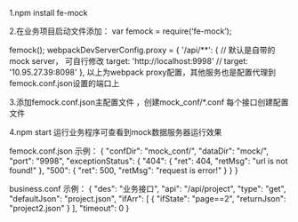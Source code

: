 1.npm install fe-mock

2.在业务项目启动文件添加：
var femock = require(‘fe-mock’);

femock();
webpackDevServerConfig.proxy = {
    '/api/**': {
        // 默认是自带的mock server， 可自行修改
        target: 'http://localhost:9998'
        // target: '10.95.27.39:8098'
    },
以上为webpack proxy配置，其他服务也是配置代理到femock.conf.json设置的端口上

3.添加femock.conf.json主配置文件 ，创建mock_conf/*.conf 每个接口创建配置文件

4.npm start 运行业务程序可查看到mock数据服务器运行效果

femock.conf.json 示例：
{
    "confDir": "mock_conf/",
    "dataDir": "mock/",
    "port": "9998",
    "exceptionStatus": {
      "404": {
         "ret": 404,
         "retMsg": "url is not found!"
      },
      "500": {
         "ret": 500,
         "retMsg": "request is error!"
      }
   }
}

business.conf 示例：
{
    "des": "业务接口",
    "api": "/api/project",
    "type": "get",
    "defaultJson": "project.json",
    "ifArr": [
        {
        "ifState": "page==2",
        "returnJson": "project2.json"
        }
    ],
    "timeout": 0
}
